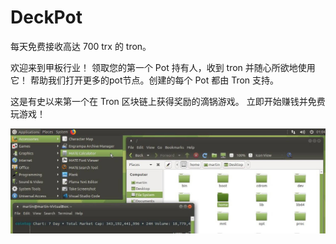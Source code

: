 # DeckPot

每天免费接收高达 700 trx 的 tron。

欢迎来到甲板行业！
领取您的第一个 Pot 持有人，收到 tron 并随心所欲地使用它！
帮助我们打开更多的pot节点。创建的每个 Pot 都由 Tron 支持。

这是有史以来第一个在 Tron 区块链上获得奖励的滴锅游戏。
立即开始赚钱并免费玩游戏！

![1500x500-1](1500x500-1.jpg)

